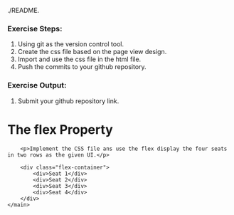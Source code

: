 ./README.

### Exercise Steps:
1. Using git as the version control tool.
2. Create the css file based on the page view design.
3. Import and use the css file in the html file.
4. Push the commits to your github repository.

### Exercise Output:
1. Submit your github repository link.
<!DOCTYPE html>
<html>

<head>
    <title>CSS Flex</title>
</head>

<body>
    <main>
        <h1>The flex Property</h1>

        <p>Implement the CSS file ans use the flex display the four seats in two rows as the given UI.</p>

        <div class="flex-container">
            <div>Seat 1</div>
            <div>Seat 2</div>
            <div>Seat 3</div>
            <div>Seat 4</div>
        </div>
    </main>
</body>
</html>